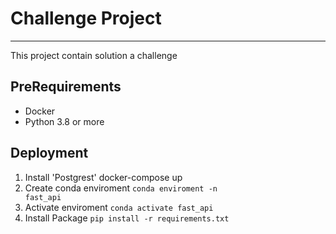 # Challenge Project
-------------------------------

This project contain solution a challenge

## PreRequirements
- Docker
- Python 3.8 or more

## Deployment 

1. Install 'Postgrest' docker-compose up
2. Create conda enviroment <code>conda enviroment -n fast_api</code>
3. Activate enviroment <code>conda activate fast_api</code>
4. Install Package <code>pip install -r requirements.txt</code>

## 

